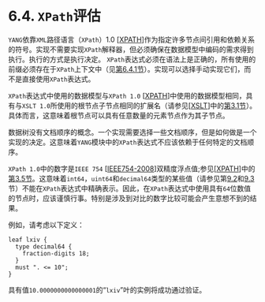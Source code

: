 # 6.4. `XPath`评估

`YANG`依靠`XML`路径语言（`XPath`）1.0 [[XPATH](https://tools.ietf.org/html/rfc7950#ref-XPATH)]作为指定许多节点间引用和依赖关系的符号。实现不需要实现`XPath`解释器，但必须确保在数据模型中编码的需求得到执行。执行的方式是执行决定。 `XPath`表达式必须在语法上是正确的，所有使用的前缀必须存在于`XPath`上下文中（见[第6.4.1节](6.4.1.md)）。实现可以选择手动实现它们，而不是直接使用`XPath`表达式。

`XPath`表达式中使用的数据模型与`XPath 1.0` [[XPATH](https://tools.ietf.org/html/rfc7950#ref-XPATH)]中使用的数据模型相同，具有与`XSLT 1.0`所使用的根节点子节点相同的扩展名（请参见[[XSLT](https://tools.ietf.org/html/rfc7950#ref-XSLT)]中的[第3.1节](https://www.w3.org/TR/1999/REC-xslt-19991116#root-node-children)）。具体而言，这意味着根节点可以具有任意数量的元素节点作为其子节点。

数据树没有文档顺序的概念。一个实现需要选择一些文档顺序，但是如何做是一个实现的决定。这意味着`YANG`模块中的`XPath`表达式不应该依赖于任何特定的文档顺序。

`XPath 1.0`中的数字是`IEEE 754` [[IEEE754-2008](https://tools.ietf.org/html/rfc7950#ref-IEEE754-2008)]双精度浮点值;参见[[XPATH](https://tools.ietf.org/html/rfc7950#ref-XSLT)]中的[第3.5节](https://www.w3.org/TR/1999/REC-xpath-19991116/#numbers)。这意味着`int64`，`uint64`和`decimal64`类型的某些值（请参见第[9.2](../section-9/9.2.md)和[9.3](../section-9/9.3.md)节）不能在`XPath`表达式中精确表示。因此，在`XPath`表达式中使用具有`64`位数值的节点时，应该谨慎行事。特别是涉及到对比的数字比较可能会产生意想不到的结果。

例如，请考虑以下定义：

```YANG
leaf lxiv {
  type decimal64 {
    fraction-digits 18;
  }
  must ". <= 10";
}
```

具有值`10.0000000000000001`的“`lxiv`”叶的实例将成功通过验证。
